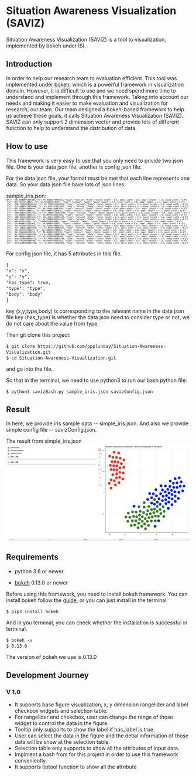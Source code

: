 # Situation Awareness Visualization (SAVIZ)

Situation Awareness Visualization (SAVIZ) is a tool to visualization, implemented by bokeh under ISI. 

## Introduction

In order to help our research team to evaluation efficient. This tool was implemented under [bokeh](https://bokeh.pydata.org/en/latest/), which is a powerful framework in visualization domain. However, it is difficult to use and we need spend more time to understand and implement through this framework. Taking into account our needs and making it easier to make evaluation and visualization for research, our team. Our team designed a bokeh-based framework to help us achieve these goals, it calls Situation Awareness Visualization (SAVIZ). SAVIZ can only support 2 dimension vector and provide lots of different function to help to understand the distribution of data.

## How to use
This framework is very easy to use that you only need to privide two json file. One is your data json file, another is config json file.

For the data json file, your format must be met that each line represents one data. So your data json file have lots of json lines.

sample_iris.json:
![data_simple.png](resources/data_simple.png)

For config json file, it has 5 attributes in this file.

```
{
"x": "x",
"y": "y",
"has_type": true,
"type": "type",
"body": "body"
}
```

key (x,y,type,body) is corresponding to the relevant name in the data json file
key (has_type) is whether the data json need to consider type or not, we do not care about the value from type.

Then git clone this project:
```
$ git clone https://github.com/ppplinday/Situation-Awareness-Visualization.git
$ cd Situation-Awareness-Visualization.git
```
and go into the file.

So that in the terminal, we need to use python3 to run our bash python file:
```
$ python3 savizBash.py sample_iris.json savizConfig.json
```

## Result
In here, we provide iris sample data -- simple_iris.json. And also we provide simple config file -- savizConfig.json.

The result from simple_iris.json
![simple_iris_result.png](resources/simple_iris_result.png)

## Requirements

* python 3.6 or newer 

* [bokeh](https://bokeh.pydata.org/en/latest/) 0.13.0 or newer

Before using this framework, you need to install bokeh framework. You can install bokeh follow the [guide](https://bokeh.pydata.org/en/latest/docs/installation.html), or you can just install in the terminal:

```
$ pip3 install bokeh
```

And in you terminal, you can check whether the installation is successful in terminal.
```
$ bokeh -v
$ 0.13.0
```

The version of bokeh we use is 0.13.0


## Development Journey

### V 1.0

* It supoorts base figure visualization, x, y dimension rangelider and label checkbox widgets and selection table.
* For rangelider and chekcbox, user can change the range of those widget to control the data in the figure.
* Tooltip only supports to show the label if has_label is true.
* User can select the data in the figure and the detial information of those data will be show at the selection table.
* Selection table only supports to show all the attributes of input data.
* Implment a bash from for this project in order to use this framework conveniently.
* It supports tiptool function to show all the attribute
